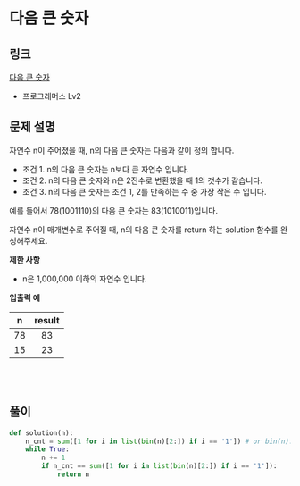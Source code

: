 # 다음 큰 숫자

## 링크

[다음 큰 숫자](https://programmers.co.kr/learn/courses/30/lessons/12911)

- 프로그래머스 Lv2

## 문제 설명

자연수 n이 주어졌을 때, n의 다음 큰 숫자는 다음과 같이 정의 합니다.

- 조건 1. n의 다음 큰 숫자는 n보다 큰 자연수 입니다.
- 조건 2. n의 다음 큰 숫자와 n은 2진수로 변환했을 때 1의 갯수가 같습니다.
- 조건 3. n의 다음 큰 숫자는 조건 1, 2를 만족하는 수 중 가장 작은 수 입니다.

예를 들어서 78(1001110)의 다음 큰 숫자는 83(1010011)입니다.

자연수 n이 매개변수로 주어질 때, n의 다음 큰 숫자를 return 하는 solution 함수를 완성해주세요.

**제한 사항**

- n은 1,000,000 이하의 자연수 입니다.

**입출력 예**

|  n  | result |
| :-: | :----: |
| 78  |   83   |
| 15  |   23   |

<br></br>

## 풀이

```python
def solution(n):
    n_cnt = sum([1 for i in list(bin(n)[2:]) if i == '1']) # or bin(n).count('1')
    while True:
        n += 1
        if n_cnt == sum([1 for i in list(bin(n)[2:]) if i == '1']):
            return n
```

